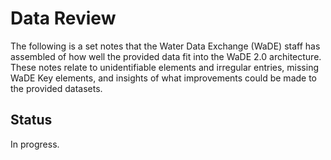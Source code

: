 # Data Review
The following is a set notes that the Water Data Exchange (WaDE) staff has assembled of how well the provided data fit into the WaDE 2.0 architecture.  These notes relate to unidentifiable elements and irregular entries, missing WaDE Key elements, and insights of what improvements could be made to the provided datasets.


## Status
In progress.